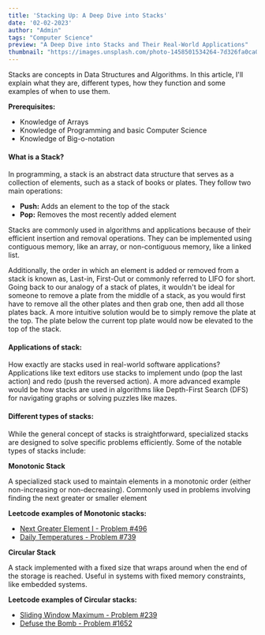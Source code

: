 ```yaml
---
title: 'Stacking Up: A Deep Dive into Stacks'
date: '02-02-2023'
author: "Admin"
tags: "Computer Science"
preview: "A Deep Dive into Stacks and Their Real-World Applications"
thumbnail: "https://images.unsplash.com/photo-1458501534264-7d326fa0ca04?w=600&auto=format&fit=crop&q=60&ixlib=rb-4.0.3&ixid=M3wxMjA3fDB8MHxzZWFyY2h8N3x8c3RhY2slMjAlMjBvZiUyMHJvY2tzfGVufDB8fDB8fHww"
---
```


Stacks are concepts in Data Structures and Algorithms. In this article, I'll explain what they are, different types, how they function and some examples of when to use them.

**Prerequisites:**
- Knowledge of Arrays
- Knowledge of Programming and basic Computer Science
- Knowledge of Big-o-notation

#### **What is a Stack?**

In programming, a stack is an abstract data structure that serves as a collection of elements, such as a stack of books or plates. They follow two main operations:

- **Push:** Adds an element to the top of the stack
- **Pop:** Removes the most recently added element

Stacks are commonly used in algorithms and applications because of their efficient insertion and removal operations. They can be implemented using contiguous memory, like an array, or non-contiguous memory, like a linked list.

Additionally, the order in which an element is added or removed from a stack is known as, Last-in, First-Out or commonly referred to LIFO for short. Going back to our analogy of a stack of plates, it wouldn't be ideal for someone to remove a plate from the middle of a stack, as you would first have to remove all the other plates and then grab one, then add all those plates back. A more intuitive solution would be to simply remove the plate at the top. The plate below the current top plate would now be elevated to the top of the stack.

#### **Applications of stack:**

How exactly are stacks used in real-world software applications? Applications like text editors use stacks to implement undo (pop the last action) and redo (push the reversed action). A more advanced example would be how stacks are used in algorithms like Depth-First Search (DFS) for navigating graphs or solving puzzles like mazes.

#### **Different types of stacks:**

While the general concept of stacks is straightforward, specialized stacks are designed to solve specific problems efficiently. Some of the notable types of stacks include:

**Monotonic Stack**

A specialized stack used to maintain elements in a monotonic order (either non-increasing or non-decreasing).
Commonly used in problems involving finding the next greater or smaller element 

**Leetcode examples of Monotonic stacks:**
- [Next Greater Element I - Problem #496](https://leetcode.com/problems/next-greater-element-i/description/)
- [Daily Temperatures - Problem #739](https://leetcode.com/problems/daily-temperatures/description/)

**Circular Stack**

A stack implemented with a fixed size that wraps around when the end of the storage is reached.
Useful in systems with fixed memory constraints, like embedded systems.

**Leetcode examples of Circular stacks:** 
- [Sliding Window Maximum - Problem #239](https://leetcode.com/problems/sliding-window-maximum/)
- [Defuse the Bomb - Problem #1652](https://leetcode.com/problems/defuse-the-bomb/)

